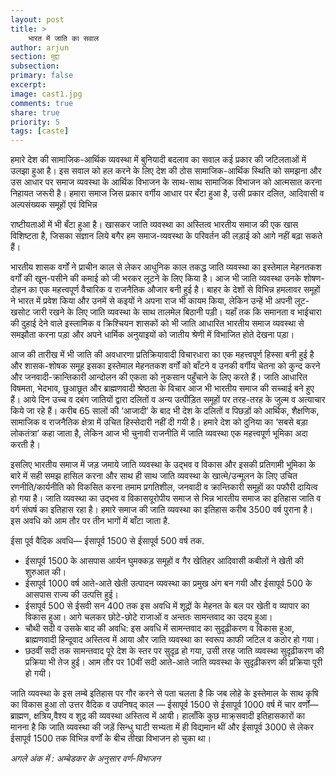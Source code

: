 ```yaml
---
layout: post
title: >
    भारत में जाति का सवाल
author: arjun
section: मुद्दा
subsection:
primary: false
excerpt:
image: cast1.jpg
comments: true
share: true
priority: 5
tags: [caste]
---
```


हमारे देश की सामाजिक-आर्थिक व्यवस्था में बुनियादी बदलाव का सवाल कई प्रकार की जटिलताओं में उलझा हुआ है। इस सवाल को हल करने के लिए देश की ठोस सामाजिक-आर्थिक स्थिति को समझना और उस आधार पर समाज व्यवस्था के आर्थिक विभाजन के साथ-साथ सामाजिक विभाजन को आत्मसात करना निहायत जरूरी है। हमारा समाज जिस प्रकार वर्गीय आधार पर बँटा हुआ है, उसी प्रकार दलित, आदिवासी व अल्पसंख्यक समूहों एवं विभिन्न

राष्टीयताओं में भी बँटा हुआ है। खासकर जाति व्यवस्था का अस्तित्व भारतीय समाज की एक खास विशिष्टता है, जिसका संज्ञान लिये बगैर हम समाज-व्यवस्था के परिवर्तन की लड़ाई को आगे नहीं बढ़ा सकते हैं।

भारतीय शासक वर्गों ने प्राचीन काल से लेकर आधुनिक काल तकद्ध जाति व्यवस्था का इस्तेमाल मेहनतकश वर्गों की खून-पसीने की कमाई को जी भरकर लूटने के लिए किया है। आज भी जाति व्यवस्था उनके शोषण-दोहन का एक महत्त्वपूर्ण वैचारिक व राजनैतिक औजार बनी हुई है। बाहर के देशों से विभिन्न हमलावर समूहों ने भारत में प्रवेश किया और उनमें से कइयों ने अपना राज भी कायम किया, लेकिन उन्हें भी अपनी लूट-खसोट जारी रखने के लिए जाति व्यवस्था के साथ तालमेल बिठानी पड़ी। यहाँ तक कि समानता व भाईचारा की दुहाई देने वाले इस्लामिक व क्रिश्चियन शासकों को भी जाति आधारित भारतीय समाज व्यवस्था से समझौता करना पड़ा और अपने धार्मिक अनुयाइयों को जातीय श्रेणी में विभाजित होते देखना पड़ा।

आज की तारीख में भी जाति की अवधारणा प्रतिक्रियावादी विचारधारा का एक महत्त्वपूर्ण हिस्सा बनी हुई है और शासक-शोषक समूह इसका इस्तेमाल मेहनतकश वर्गों को बाँटने व उनकी वर्गीय चेतना को कुन्द करने और जनवादी-क्रान्तिकारी आन्दोलन की एकता को नुकसान पहुँचाने के लिए करते हैं। जाति आधारित विषमता, भेदभाव, छुआछूत और ब्राह्मणवादी श्रेष्ठता के विचार आज भी भारतीय समाज की सच्चाई बने हुए हैं। आये दिन उच्च व दबंग जातियों द्वारा दलितों व अन्य उत्पीड़ित समूहों पर तरह-तरह के जुल्म व अत्याचार किये जा रहे हैं। करीब 65 सालों की ‘आजादी’ के बाद भी देश के दलितों व पिछड़ों को आर्थिक, शैक्षणिक, सामाजिक व राजनैतिक क्षेत्रा में उचित हिस्सेदारी नहीं दी गयी है। हमारे देश को दुनिया का ‘सबसे बड़ा लोकतंत्रा’ कहा जाता है, लेकिन आज भी चुनावी राजनीति में जाति व्यवस्था एक महत्त्वपूर्ण भूमिका अदा करती है।

इसलिए भारतीय समाज में जड़ जमाये जाति व्यवस्था के उद्भव व विकास और इसकी प्रतिगामी भूमिका के बारे में सही समझ हासिल करना और साथ ही साथ जाति व्यवस्था के खात्मे/उन्मूलन के लिए उचित रणनीति/कार्यनीति को विकसित करना तमाम प्रगतिशील, जनवादी व क्रान्तिकारी समूहों का पफौरी दायित्व हो गया है। जाति व्यवस्था का उद्भव व विकासयूरोपीय समाज से भिन्न भारतीय समाज का इतिहास जाति व वर्ग संघर्ष का इतिहास रहा है। हमारे समाज की जाति व्यवस्था का इतिहास करीब 3500 वर्ष पुराना है। इस अवधि को आम तौर पर तीन भागों में बाँटा जाता है.

ईसा पूर्व वैदिक अवधि— ईसापूर्व 1500 से ईसापूर्व 500 वर्ष तक.

- ईसापूर्व 1500 के आसपास आर्यन घुमक्कड़ समूहों व गैर खेतिहर आदिवासी कबीलों ने खेती की शुरुआत की।
- ईसापूर्व 1000 वर्ष आते-आते खेती उत्पादन व्यवस्था का प्रमुख अंग बन गयी और ईसापूर्व 500 के आसपास राज्य की उत्पत्ति हुई।
- ईसापूर्व 500 से ईसवी सन 400 तक इस अवधि में शूद्रों के मेहनत के बल पर खेती व व्यापार का विकास हुआ। आगे चलकर छोटे-छोटे राजाओं व अन्ततः सामन्तवाद का उदय हुआ।
- चौथी सदी व उसके बाद की अवधि: इस अवधि में सामन्तवाद का सुदृढ़ीकरण व विकास हुआ, ब्राह्मणवादी हिन्दूवाद अस्तित्व में आया और जाति व्यवस्था का स्वरूप काफी जटिल व कठोर हो गया।
- छठवीं सदी तक सामन्तवाद पूरे देश के स्तर पर सुदृढ़ हो गया, उसी तरह जाति व्यवस्था सुदृढ़ीकरण की प्रक्रिया भी तेज हुई। आम तौर पर 10वीं सदी आते-आते जाति व्यवस्था के सुदृढ़ीकरण की प्रक्रिया पूरी हो गयी।

जाति व्यवस्था के इस लम्बे इतिहास पर गौर करने से पता चलता है कि जब लोहे के इस्तेमाल के साथ कृषि का विकास हुआ तो उत्तर वैदिक व उपनिषद् काल — ईसापूर्व 1500 से ईसापूर्व 1000 वर्ष में चार वर्णों— ब्राह्मण, क्षत्रिय,वैश्य व शुद्र की व्यवस्था अस्तित्व में आयी। हालाँकि कुछ माक्र्सवादी इतिहासकारों का मानना है कि जाति व्यवस्था की जड़ें सिन्धु घाटी सभ्यता में ही विद्यमान थीं और ईसापूर्व 3000 से लेकर ईसापूर्व 1500 तक विभिन्न वर्णों के बीच तीखा विभाजन हो चुका था।

*अगले अंक में : अम्बेडकर के अनुसार वर्ण-विभाजन*